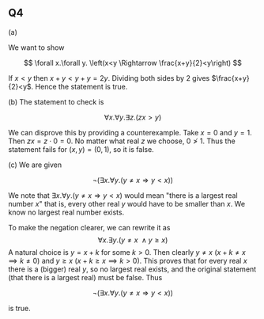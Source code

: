 ## Q4

(a)

We want to show

$$
\forall x.\forall y. \left(x<y \Rightarrow \frac{x+y}{2}<y\right)
$$

If $x<y$ then $x+y<y+y=2y$. Dividing both sides by 2 gives $\frac{x+y}{2}<y$. Hence the statement is true.

(b)
The statement to check is  

$$
\forall x.\forall y.\exists z.(zx > y)
$$

We can disprove this by providing a counterexample. Take $x=0$ and $y=1$. Then $zx = z \cdot 0 = 0$. No matter what real $z$ we choose, $0 \not> 1$. Thus the statement fails for $(x,y)=(0,1)$, so it is false.

(c)
We are given

$$
\neg (\exists x.\forall y.(y\neq x \Rightarrow y<x))
$$

We note that $\exists x.\forall y.(y\neq x \Rightarrow y<x)$ would mean "there is a largest real number $x$" that is, every other real $y$ would have to be smaller than $x$. We know no largest real number exists.

To make the negation clearer, we can rewrite it as
$$
\forall x.\exists y.(y \neq x\ \land  y \ge x)
$$
A natural choice is $y = x + k$ for some $k>0$. Then clearly $y \neq x$ ($x+k \neq x \implies k \neq 0$) and $y \ge x$ ($x+k \geq x \implies k>0$). This proves that for every real $x$ there is a (bigger) real $y$, so no largest real exists, and the original statement (that there is a largest real) must be false. Thus

$$
\neg(\exists x.\forall y.(y\neq x \Rightarrow y<x))
$$

is true.